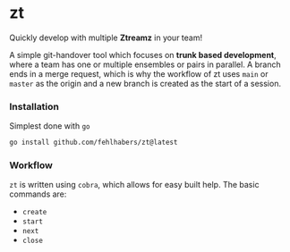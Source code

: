 # zt
Quickly develop with multiple **Ztreamz** in your team!

A simple git-handover tool which focuses on **trunk based development**, where a team has one or multiple ensembles or
pairs in parallel.
A branch ends in a merge request, which is why the workflow of zt uses `main` or `master` as the origin and a new branch
is created as the start of a session.

### Installation
Simplest done with `go`

```bash
go install github.com/fehlhabers/zt@latest
```

### Workflow
`zt` is written using `cobra`, which allows for easy built help. The basic commands are:

- `create`
- `start`
- `next`
- `close`
